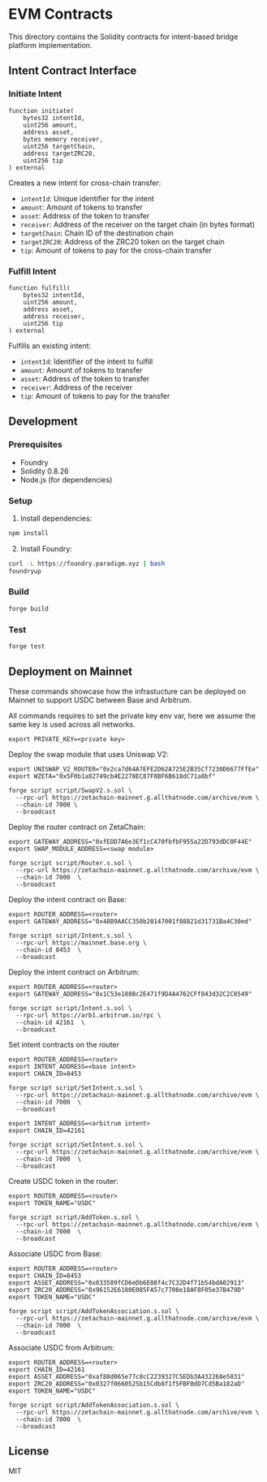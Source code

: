# EVM Contracts

This directory contains the Solidity contracts for intent-based bridge platform implementation.

## Intent Contract Interface

### Initiate Intent
```solidity
function initiate(
    bytes32 intentId,
    uint256 amount,
    address asset,
    bytes memory receiver,
    uint256 targetChain,
    address targetZRC20,
    uint256 tip
) external
```

Creates a new intent for cross-chain transfer:
- `intentId`: Unique identifier for the intent
- `amount`: Amount of tokens to transfer
- `asset`: Address of the token to transfer
- `receiver`: Address of the receiver on the target chain (in bytes format)
- `targetChain`: Chain ID of the destination chain
- `targetZRC20`: Address of the ZRC20 token on the target chain
- `tip`: Amount of tokens to pay for the cross-chain transfer

### Fulfill Intent
```solidity
function fulfill(
    bytes32 intentId,
    uint256 amount,
    address asset,
    address receiver,
    uint256 tip
) external
```

Fulfills an existing intent:
- `intentId`: Identifier of the intent to fulfill
- `amount`: Amount of tokens to transfer
- `asset`: Address of the token to transfer
- `receiver`: Address of the receiver
- `tip`: Amount of tokens to pay for the transfer

## Development

### Prerequisites
- Foundry
- Solidity 0.8.26
- Node.js (for dependencies)

### Setup
1. Install dependencies:
```bash
npm install
```

2. Install Foundry:
```bash
curl -L https://foundry.paradigm.xyz | bash
foundryup
```

### Build
```bash
forge build
```

### Test
```bash
forge test
```

## Deployment on Mainnet

These commands showcase how the infrastucture can be deployed on Mainnet to support USDC between Base and Arbitrum.

All commands requires to set the private key env var, here we assume the same key is used across all networks.
```
export PRIVATE_KEY=<private key>
```
Deploy the swap module that uses Uniswap V2:
```
export UNISWAP_V2_ROUTER="0x2ca7d64A7EFE2D62A725E2B35Cf7230D6677FfEe"
export WZETA="0x5F0b1a82749cb4E2278EC87F8BF6B618dC71a8bf"

forge script script/SwapV2.s.sol \
  --rpc-url https://zetachain-mainnet.g.allthatnode.com/archive/evm \
  --chain-id 7000 \
  --broadcast
```

Deploy the router contract on ZetaChain:
```
export GATEWAY_ADDRESS="0xfEDD7A6e3Ef1cC470fbfbF955a22D793dDC0F44E"
export SWAP_MODULE_ADDRESS=<swap module>

forge script script/Router.s.sol \
  --rpc-url https://zetachain-mainnet.g.allthatnode.com/archive/evm \
  --chain-id 7000  \
  --broadcast
```

Deploy the intent contract on Base:
```
export ROUTER_ADDRESS=<router>
export GATEWAY_ADDRESS="0x48B9AACC350b20147001f88821d31731Ba4C30ed"

forge script script/Intent.s.sol \
  --rpc-url https://mainnet.base.org \
  --chain-id 8453  \
  --broadcast
```
Deploy the intent contract on Arbitrum:
```
export ROUTER_ADDRESS=<router>
export GATEWAY_ADDRESS="0x1C53e188Bc2E471f9D4A4762CFf843d32C2C8549"

forge script script/Intent.s.sol \
  --rpc-url https://arb1.arbitrum.io/rpc \
  --chain-id 42161  \
  --broadcast
```
Set intent contracts on the router
```
export ROUTER_ADDRESS=<router>
export INTENT_ADDRESS=<base intent>
export CHAIN_ID=8453

forge script script/SetIntent.s.sol \
  --rpc-url https://zetachain-mainnet.g.allthatnode.com/archive/evm \
  --chain-id 7000  \
  --broadcast

export INTENT_ADDRESS=<arbitrum intent>
export CHAIN_ID=42161

forge script script/SetIntent.s.sol \
  --rpc-url https://zetachain-mainnet.g.allthatnode.com/archive/evm \
  --chain-id 7000  \
  --broadcast
```
Create USDC token in the router:
```
export ROUTER_ADDRESS=<router>
export TOKEN_NAME="USDC"

forge script script/AddToken.s.sol \
  --rpc-url https://zetachain-mainnet.g.allthatnode.com/archive/evm \
  --chain-id 7000  \
  --broadcast
```
Associate USDC from Base:
```
export ROUTER_ADDRESS=<router>
export CHAIN_ID=8453
export ASSET_ADDRESS="0x833589fCD6eDb6E08f4c7C32D4f71b54bdA02913"
export ZRC20_ADDRESS="0x96152E6180E085FA57c7708e18AF8F05e37B479D"
export TOKEN_NAME="USDC"

forge script script/AddTokenAssociation.s.sol \
  --rpc-url https://zetachain-mainnet.g.allthatnode.com/archive/evm \
  --chain-id 7000  \
  --broadcast
```
Associate USDC from Arbitrum:
```
export ROUTER_ADDRESS=<router>
export CHAIN_ID=42161
export ASSET_ADDRESS="0xaf88d065e77c8cC2239327C5EDb3A432268e5831"
export ZRC20_ADDRESS="0x0327f0660525b15Cdb8f1f5FBF0dD7Cd5Ba182aD"
export TOKEN_NAME="USDC"

forge script script/AddTokenAssociation.s.sol \
  --rpc-url https://zetachain-mainnet.g.allthatnode.com/archive/evm \
  --chain-id 7000  \
  --broadcast
```

## License

MIT
